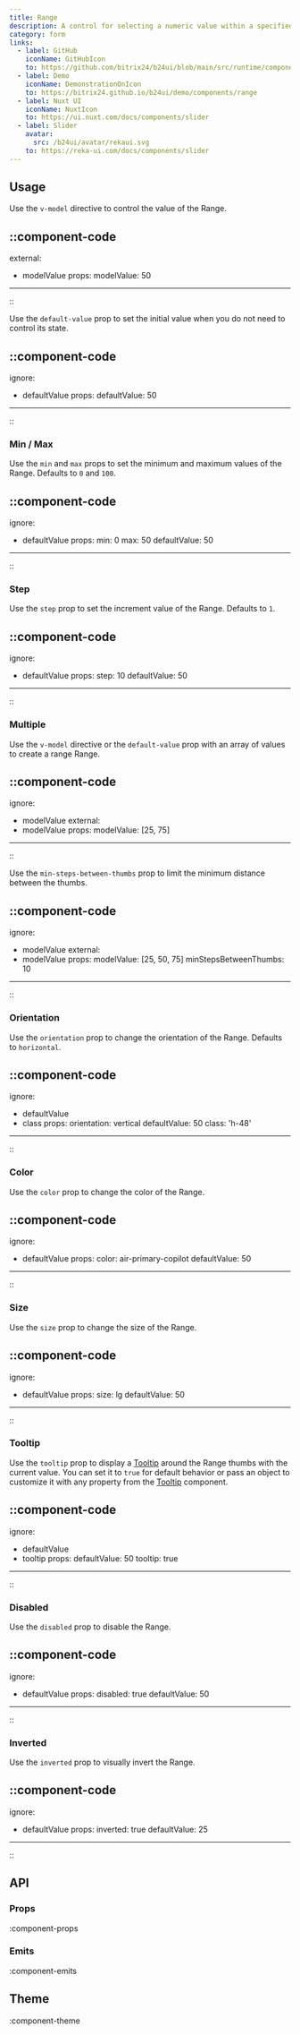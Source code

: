 ```yaml
---
title: Range
description: A control for selecting a numeric value within a specified range.
category: form
links:
  - label: GitHub
    iconName: GitHubIcon
    to: https://github.com/bitrix24/b24ui/blob/main/src/runtime/components/Range
  - label: Demo
    iconName: DemonstrationOnIcon
    to: https://bitrix24.github.io/b24ui/demo/components/range
  - label: Nuxt UI
    iconName: NuxtIcon
    to: https://ui.nuxt.com/docs/components/slider
  - label: Slider
    avatar:
      src: /b24ui/avatar/rekaui.svg
    to: https://reka-ui.com/docs/components/slider
---
```


## Usage

Use the `v-model` directive to control the value of the Range.

::component-code
---
external:
  - modelValue
props:
  modelValue: 50
---
::

Use the `default-value` prop to set the initial value when you do not need to control its state.

::component-code
---
ignore:
  - defaultValue
props:
  defaultValue: 50
---
::

### Min / Max

Use the `min` and `max` props to set the minimum and maximum values of the Range. Defaults to `0` and `100`.

::component-code
---
ignore:
  - defaultValue
props:
  min: 0
  max: 50
  defaultValue: 50
---
::

### Step

Use the `step` prop to set the increment value of the Range. Defaults to `1`.

::component-code
---
ignore:
  - defaultValue
props:
  step: 10
  defaultValue: 50
---
::

### Multiple

Use the `v-model` directive or the `default-value` prop with an array of values to create a range Range.

::component-code
---
ignore:
  - modelValue
external:
  - modelValue
props:
  modelValue: [25, 75]
---
::

Use the `min-steps-between-thumbs` prop to limit the minimum distance between the thumbs.

::component-code
---
ignore:
  - modelValue
external:
  - modelValue
props:
  modelValue: [25, 50, 75]
  minStepsBetweenThumbs: 10
---
::

### Orientation

Use the `orientation` prop to change the orientation of the Range. Defaults to `horizontal`.

::component-code
---
ignore:
  - defaultValue
  - class
props:
  orientation: vertical
  defaultValue: 50
  class: 'h-48'
---
::

### Color

Use the `color` prop to change the color of the Range.

::component-code
---
ignore:
  - defaultValue
props:
  color: air-primary-copilot
  defaultValue: 50
---
::

### Size

Use the `size` prop to change the size of the Range.

::component-code
---
ignore:
  - defaultValue
props:
  size: lg
  defaultValue: 50
---
::

### Tooltip

Use the `tooltip` prop to display a [Tooltip](/docs/components/tooltip/) around the Range thumbs with the current value. You can set it to `true` for default behavior or pass an object to customize it with any property from the [Tooltip](/docs/components/tooltip/#props) component.

::component-code
---
ignore:
  - defaultValue
  - tooltip
props:
  defaultValue: 50
  tooltip: true
---
::

### Disabled

Use the `disabled` prop to disable the Range.

::component-code
---
ignore:
  - defaultValue
props:
  disabled: true
  defaultValue: 50
---
::

### Inverted

Use the `inverted` prop to visually invert the Range.

::component-code
---
ignore:
  - defaultValue
props:
  inverted: true
  defaultValue: 25
---
::

## API

### Props

:component-props

### Emits

:component-emits

## Theme

:component-theme
